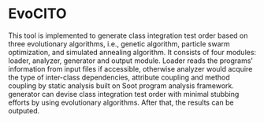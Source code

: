# EvoCITO
This tool is implemented to generate class integration test order based on three evolutionary algorithms, i.e., genetic algorithm, particle swarm optimization, and simulated annealing algorithm. It consists of four modules: loader, analyzer, generator and output module. Loader reads the programs' information from input files if accessible, otherwise analyzer would acquire the type of inter-class dependencies, attribute coupling and method coupling by static analysis built on Soot program analysis framework. generator can devise class integration test order with minimal stubbing efforts by using evolutionary algorithms. After that, the results can be outputed.
